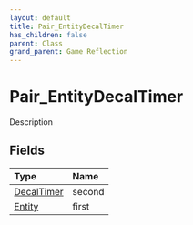 ```yaml
---
layout: default
title: Pair_EntityDecalTimer
has_children: false
parent: Class
grand_parent: Game Reflection
---
```

# Pair_EntityDecalTimer
Description 

## Fields
| Type | Name |
|:-------------|:--------------|
| [DecalTimer](/game-reflection/classes/decal_timer.md) | second |
| [Entity](/game-reflection/classes/entity.md) | first |
